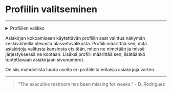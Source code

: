 # Profiilin valitseminen

---

<details>
<summary>Profiilien valikko</summary>
<div class="accordioncontent">

![Profiilien valinnan alasvetovalikko](../../images/compose_profile_select.png)

</div>
</details>

Asiakirjan kokoamiseen käytettävän profiilin saat valittua näkymän keskivaiheilla olevasta alasvetovalikosta. Profiili määrittää sen, mitä asiakirjoja valitusta kansiosta etsitään, miten ne nimetään ja missä järjestyksessä ne kootaan. Lisäksi profiili määrittää sen, lisätäänkö tuotettavaan asiakirjaan sivunumerot.

On siis mahdollista luoda useita eri profiileita erilaisia asiakirjoja varten.

---

> "The executive restroom has been missing for weeks." - D. Rodriguez
